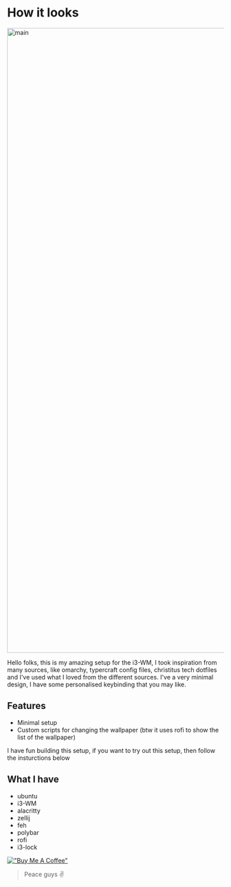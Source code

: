 # How it looks

<img width="2177" height="1455" alt="main" src="https://github.com/user-attachments/assets/8e20faa8-9a77-4d2d-840d-4ce793218433" />

Hello folks, this is my amazing setup for the i3-WM, I took inspiration from many sources, like omarchy, typercraft config files, christitus tech dotfiles and I've used what I loved from the different sources. I've a very minimal design, I have some personalised keybinding that you may like.

## Features
- Minimal setup
- Custom scripts for changing the wallpaper (btw it uses rofi to show the list of the wallpaper)

I have fun building this setup, if you want to try out this setup, then follow the insturctions below

## What I have
- ubuntu
- i3-WM
- alacritty
- zellij
- feh
- polybar
- rofi
- i3-lock

[!["Buy Me A Coffee"](https://www.buymeacoffee.com/assets/img/custom_images/orange_img.png)](https://www.buymeacoffee.com/lakshyagupta7089)
> Peace guys ✌️
